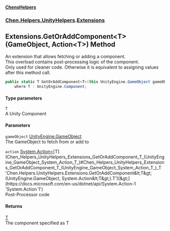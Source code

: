 
#### [ChensHelpers](index 'index')

### [Chen.Helpers.UnityHelpers](Chen_Helpers_UnityHelpers 'Chen.Helpers.UnityHelpers').[Extensions](Chen_Helpers_UnityHelpers_Extensions 'Chen.Helpers.UnityHelpers.Extensions')

## Extensions.GetOrAddComponent&lt;T&gt;(GameObject, Action&lt;T&gt;) Method
An extension that allows fetching or adding a component.  
This overload contains post-processing logic of the component.  
Only used for cleaner code. Otherwise it is equivalent to assigning values after this method call.  
```csharp
public static T GetOrAddComponent<T>(this UnityEngine.GameObject gameObject, System.Action<T> action)
    where T : UnityEngine.Component;
```

#### Type parameters
<a name='Chen_Helpers_UnityHelpers_Extensions_GetOrAddComponent_T_(UnityEngine_GameObject_System_Action_T_)_T'></a>
`T`  
A Unity Component
  

#### Parameters
<a name='Chen_Helpers_UnityHelpers_Extensions_GetOrAddComponent_T_(UnityEngine_GameObject_System_Action_T_)_gameObject'></a>
`gameObject` [UnityEngine.GameObject](https://docs.microsoft.com/en-us/dotnet/api/UnityEngine.GameObject 'UnityEngine.GameObject')  
The GameObject to fetch from or add to
  
<a name='Chen_Helpers_UnityHelpers_Extensions_GetOrAddComponent_T_(UnityEngine_GameObject_System_Action_T_)_action'></a>
`action` [System.Action&lt;](https://docs.microsoft.com/en-us/dotnet/api/System.Action-1 'System.Action`1')[T](Chen_Helpers_UnityHelpers_Extensions_GetOrAddComponent_T_(UnityEngine_GameObject_System_Action_T_)#Chen_Helpers_UnityHelpers_Extensions_GetOrAddComponent_T_(UnityEngine_GameObject_System_Action_T_)_T 'Chen.Helpers.UnityHelpers.Extensions.GetOrAddComponent&lt;T&gt;(UnityEngine.GameObject, System.Action&lt;T&gt;).T')[&gt;](https://docs.microsoft.com/en-us/dotnet/api/System.Action-1 'System.Action`1')  
Post-Processor code
  

#### Returns
[T](Chen_Helpers_UnityHelpers_Extensions_GetOrAddComponent_T_(UnityEngine_GameObject_System_Action_T_)#Chen_Helpers_UnityHelpers_Extensions_GetOrAddComponent_T_(UnityEngine_GameObject_System_Action_T_)_T 'Chen.Helpers.UnityHelpers.Extensions.GetOrAddComponent&lt;T&gt;(UnityEngine.GameObject, System.Action&lt;T&gt;).T')  
The component specified as T
